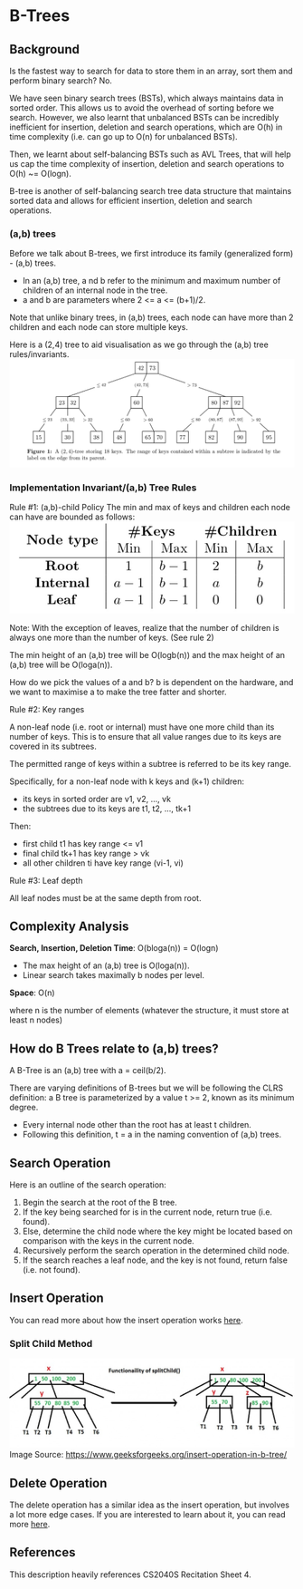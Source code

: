 # B-Trees

## Background
Is the fastest way to search for data to store them in an array, sort them and perform binary search? No. <br>

We have seen binary search trees (BSTs), which always maintains data in sorted order. This allows us to avoid the 
overhead of sorting before we search. However, we also learnt that unbalanced BSTs can be incredibly inefficient for 
insertion, deletion and search operations, which are O(h) in time complexity (i.e. can go up to O(n) for unbalanced 
BSTs). <br>

Then, we learnt about self-balancing BSTs such as AVL Trees, that will help us cap the time complexity of insertion, 
deletion and search operations to O(h) ~= O(logn). <br>

B-tree is another of self-balancing search tree data structure that maintains sorted data and allows for efficient
insertion, deletion and search operations. 

### (a,b) trees

Before we talk about B-trees, we first introduce its family (generalized form) - (a,b) trees. <br> 

- In an (a,b) tree, a nd b refer to the minimum and maximum number of children of an internal node in the tree. <br>
- a and b are parameters where 2 <= a <= (b+1)/2. 

Note that unlike binary trees, in (a,b) trees, each node can have more than 2 children and each node can store multiple 
keys.

Here is a (2,4) tree to aid visualisation as we go through the (a,b) tree rules/invariants. 
![(2,4) tree](../../../../../docs/assets/images/(2,4)tree.jpg)


### Implementation Invariant/(a,b) Tree Rules
Rule #1: (a,b)-child Policy
The min and max of keys and children each node can have are bounded as follows:
![(a,b) child policy](../../../../../docs/assets/images/(a,b)childpolicy.jpg)

Note: With the exception of leaves, realize that the number of children is always one more than the number of keys. 
(See rule 2)

The min height of an (a,b) tree will be O(logb(n)) and the max height of an (a,b) tree will be O(loga(n)). <br>

How do we pick the values of a and b? b is dependent on the hardware, and we want to maximise a to make the tree fatter
and shorter. 

Rule #2: Key ranges

A non-leaf node (i.e. root or internal) must have one more child than its number of keys. This is to ensure that all 
value ranges due to its keys are covered in its subtrees. 

The permitted range of keys within a subtree is referred to be its key range. 

Specifically, for a non-leaf node with k keys and (k+1) children:
- its keys in sorted order are v1, v2, ..., vk
- the subtrees due to its keys are t1, t2, ..., tk+1

Then: 
- first child t1 has key range <= v1
- final child tk+1 has key range > vk
- all other children ti have key range (vi-1, vi)

Rule #3: Leaf depth

All leaf nodes must be at the same depth from root. 

## Complexity Analysis

**Search, Insertion, Deletion Time**:  O(bloga(n)) = O(logn)

- The max height of an (a,b) tree is O(loga(n)).
- Linear search takes maximally b nodes per level.

**Space**: O(n)

where n is the number of elements (whatever the structure, it must store at least n nodes)

## How do B Trees relate to (a,b) trees?
A B-Tree is an (a,b) tree with a = ceil(b/2).

There are varying definitions of B-trees but we will be following the CLRS definition: a B tree is parameterized by
a value t >= 2, known as its minimum degree. 
- Every internal node other than the root has at least t children. 
- Following this definition, t = a in the naming convention of (a,b) trees. 

## Search Operation 
Here is an outline of the search operation:
1. Begin the search at the root of the B tree. 
2. If the key being searched for is in the current node, return true (i.e. found). 
3. Else, determine the child node where the key might be located based on comparison with the keys in the current node. 
4. Recursively perform the search operation in the determined child node. 
5. If the search reaches a leaf node, and the key is not found, return false (i.e. not found). 

## Insert Operation
You can read more about how the insert operation works 
[here](https://www.geeksforgeeks.org/insert-operation-in-b-tree/).

### Split Child Method
![split child](../../../../../docs/assets/images/btreesplitchild.jpeg)
Image Source: https://www.geeksforgeeks.org/insert-operation-in-b-tree/

## Delete Operation
The delete operation has a similar idea as the insert operation, but involves a lot more edge cases. If you are
interested to learn about it, you can read more [here](https://www.geeksforgeeks.org/delete-operation-in-b-tree/).

## References
This description heavily references CS2040S Recitation Sheet 4. 